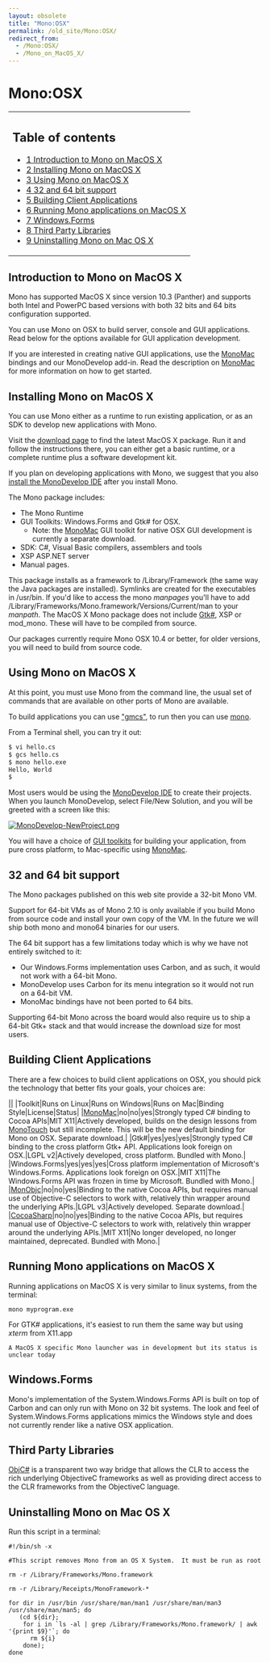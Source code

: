 ```yaml
---
layout: obsolete
title: "Mono:OSX"
permalink: /old_site/Mono:OSX/
redirect_from:
  - /Mono:OSX/
  - /Mono_on_MacOS_X/
---
```


Mono:OSX
========

<table>
<col width="100%" />
<tbody>
<tr class="odd">
<td align="left"><h2>Table of contents</h2>
<ul>
<li><a href="#introduction-to-mono-on-macos-x">1 Introduction to Mono on MacOS X</a></li>
<li><a href="#installing-mono-on-macos-x">2 Installing Mono on MacOS X</a></li>
<li><a href="#using-mono-on-macos-x">3 Using Mono on MacOS X</a></li>
<li><a href="#32-and-64-bit-support">4 32 and 64 bit support</a></li>
<li><a href="#building-client-applications">5 Building Client Applications</a></li>
<li><a href="#running-mono-applications-on-macos-x">6 Running Mono applications on MacOS X</a></li>
<li><a href="#windowsforms">7 Windows.Forms</a></li>
<li><a href="#third-party-libraries">8 Third Party Libraries</a></li>
<li><a href="#uninstalling-mono-on-mac-os-x">9 Uninstalling Mono on Mac OS X</a></li>
</ul></td>
</tr>
</tbody>
</table>

Introduction to Mono on MacOS X
-------------------------------

Mono has supported MacOS X since version 10.3 (Panther) and supports both Intel and PowerPC based versions with both 32 bits and 64 bits configuration supported.

You can use Mono on OSX to build server, console and GUI applications. Read below for the options available for GUI application development.

If you are interested in creating native GUI applications, use the [MonoMac]({{site.github.url}}/old_site/MonoMac "MonoMac") bindings and our MonoDevelop add-in. Read the description on [MonoMac]({{site.github.url}}/old_site/MonoMac "MonoMac") for more information on how to get started.

Installing Mono on MacOS X
--------------------------

You can use Mono either as a runtime to run existing application, or as an SDK to develop new applications with Mono.

Visit the [download page]({{site.github.url}}/old_site/Downloads "Downloads") to find the latest MacOS X package. Run it and follow the instructions there, you can either get a basic runtime, or a complete runtime plus a software development kit.

If you plan on developing applications with Mono, we suggest that you also [install the MonoDevelop IDE](http://monodevelop.com/download) after you install Mono.

The Mono package includes:

-   The Mono Runtime
-   GUI Toolkits: Windows.Forms and Gtk\# for OSX.
    -   Note: the [MonoMac]({{site.github.url}}/old_site/MonoMac "MonoMac") GUI toolkit for native OSX GUI development is currently a separate download.
-   SDK: C\#, Visual Basic compilers, assemblers and tools
-   XSP ASP.NET server
-   Manual pages.

This package installs as a framework to /Library/Framework (the same way the Java packages are installed). Symlinks are created for the executables in /usr/bin. If you'd like to access the mono *manpages* you'll have to add /Library/Frameworks/Mono.framework/Versions/Current/man to your *manpath*. The MacOS X Mono package does not include [Gtk\#]({{site.github.url}}/GtkSharp), XSP or mod\_mono. These will have to be compiled from source.

Our packages currently require Mono OSX 10.4 or better, for older versions, you will need to build from source code.

Using Mono on MacOS X
---------------------

At this point, you must use Mono from the command line, the usual set of commands that are available on other ports of Mono are available.

To build applications you can use ["gmcs"](/index.php?title=CSharpCompiler&action=edit&redlink=1 "CSharpCompiler (page does not exist)"), to run then you can use [mono](/index.php?title=Runtime&action=edit&redlink=1 "Runtime (page does not exist)").

From a Terminal shell, you can try it out:

``` bash
$ vi hello.cs 
$ gcs hello.cs
$ mono hello.exe
Hello, World
$
```

Most users would be using the [MonoDevelop IDE](http://monodevelop.com) to create their projects. When you launch MonoDevelop, select File/New Solution, and you will be greeted with a screen like this:

[![MonoDevelop-NewProject.png]({{site.github.url}}/old_site/images/f/f3/MonoDevelop-NewProject.png)]({{site.github.url}}/old_site/images/f/f3/MonoDevelop-NewProject.png)

You will have a choice of [GUI toolkits]({{site.github.url}}/old_site/Gui_Toolkits "Gui Toolkits") for building your application, from pure cross platform, to Mac-specific using [MonoMac]({{site.github.url}}/old_site/MonoMac "MonoMac").

32 and 64 bit support
---------------------

The Mono packages published on this web site provide a 32-bit Mono VM.

Support for 64-bit VMs as of Mono 2.10 is only available if you build Mono from source code and install your own copy of the VM. In the future we will ship both mono and mono64 binaries for our users.

The 64 bit support has a few limitations today which is why we have not entirely switched to it:

-   Our Windows.Forms implementation uses Carbon, and as such, it would not work with a 64-bit Mono.
-   MonoDevelop uses Carbon for its menu integration so it would not run on a 64-bit VM.
-   MonoMac bindings have not been ported to 64 bits.

Supporting 64-bit Mono across the board would also require us to ship a 64-bit Gtk+ stack and that would increase the download size for most users.

Building Client Applications
----------------------------

There are a few choices to build client applications on OSX, you should pick the technology that better fits your goals, your choices are:

||
|Toolkit|Runs on Linux|Runs on Windows|Runs on Mac|Binding Style|License|Status|
|[MonoMac]({{site.github.url}}/old_site/MonoMac "MonoMac")|no|no|yes|Strongly typed C\# binding to Cocoa APIs|MIT X11|Actively developed, builds on the design lessons from [MonoTouch](http://monotouch.net) but still incomplete. This will be the new default binding for Mono on OSX. Separate download.|
|Gtk\#|yes|yes|yes|Strongly typed C\# binding to the cross platform Gtk+ API. Applications look foreign on OSX.|LGPL v2|Actively developed, cross platform. Bundled with Mono.|
|Windows.Forms|yes|yes|yes|Cross platform implementation of Microsoft's Windows.Forms. Applications look foreign on OSX.|MIT X11|The Windows.Forms API was frozen in time by Microsoft. Bundled with Mono.|
|[MonObjc](http://www.monobjc.net)|no|no|yes|Binding to the native Cocoa APIs, but requires manual use of Objective-C selectors to work with, relatively thin wrapper around the underlying APIs.|LGPL v3|Actively developed. Separate download.|
|[CocoaSharp]({{site.github.url}}/old_site/MonoMac)|no|no|yes|Binding to the native Cocoa APIs, but requires manual use of Objective-C selectors to work with, relatively thin wrapper around the underlying APIs.|MIT X11|No longer developed, no longer maintained, deprecated. Bundled with Mono.|

Running Mono applications on MacOS X
------------------------------------

Running applications on MacOS X is very similar to linux systems, from the terminal:

    mono myprogram.exe

For GTK\# applications, it's easiest to run them the same way but using *xterm* from X11.app

    A MacOS X specific Mono launcher was in development but its status is unclear today

Windows.Forms
-------------

Mono's implementation of the System.Windows.Forms API is built on top of Carbon and can only run with Mono on 32 bit systems. The look and feel of System.Windows.Forms applications mimics the Windows style and does not currently render like a native OSX application.

Third Party Libraries
---------------------

[ObjC\#]({{site.github.url}}/old_site/ObjCSharp "ObjCSharp") is a transparent two way bridge that allows the CLR to access the rich underlying ObjectiveC frameworks as well as providing direct access to the CLR frameworks from the ObjectiveC language.

Uninstalling Mono on Mac OS X
-----------------------------

Run this script in a terminal:

    #!/bin/sh -x

    #This script removes Mono from an OS X System.  It must be run as root

    rm -r /Library/Frameworks/Mono.framework

    rm -r /Library/Receipts/MonoFramework-*

    for dir in /usr/bin /usr/share/man/man1 /usr/share/man/man3 /usr/share/man/man5; do
       (cd ${dir};
        for i in `ls -al | grep /Library/Frameworks/Mono.framework/ | awk '{print $9}'`; do
          rm ${i}
        done);
    done

